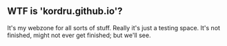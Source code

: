 ## WTF is 'kordru.github.io'?
It's my webzone for all sorts of stuff. Really it's just a testing space. It's not finished, might not ever get finished; but we'll see.

